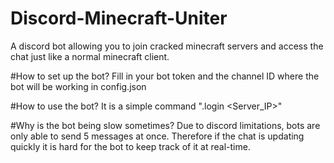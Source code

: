 # Discord-Minecraft-Uniter
A discord bot allowing you to join cracked minecraft servers and access the chat just like a normal minecraft client.


#How to set up the bot?
Fill in your bot token and the channel ID where the bot will be working in config.json

#How to use the bot?
It is a simple command ".login <Username> <Server_IP>"

#Why is the bot being slow sometimes?
Due to discord limitations, bots are only able to send 5 messages at once. Therefore if the chat is updating quickly it is hard for the bot to keep track of it at real-time.
